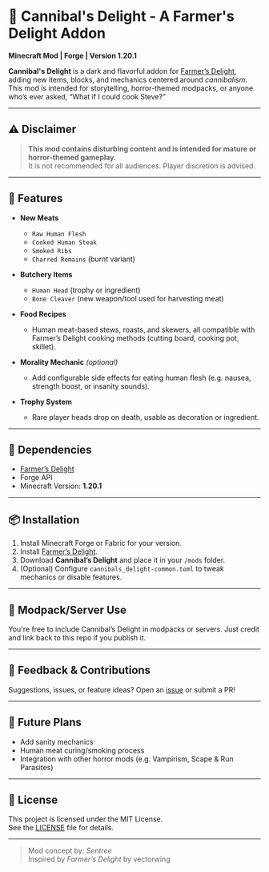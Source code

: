 # 🍖 Cannibal's Delight - A Farmer's Delight Addon

**Minecraft Mod | Forge | Version 1.20.1**

**Cannibal's Delight** is a dark and flavorful addon for [Farmer’s Delight](https://www.curseforge.com/minecraft/mc-mods/farmers-delight), adding new items, blocks, and mechanics centered around *cannibalism*. This mod is intended for storytelling, horror-themed modpacks, or anyone who’s ever asked, “What if I could cook Steve?”

---

## ⚠️ Disclaimer

> **This mod contains disturbing content and is intended for mature or horror-themed gameplay.**  
> It is not recommended for all audiences. Player discretion is advised.

---

## 🔧 Features

- **New Meats**  
  - `Raw Human Flesh`  
  - `Cooked Human Steak`  
  - `Smoked Ribs`  
  - `Charred Remains` (burnt variant)

- **Butchery Items**  
  - `Human Head` (trophy or ingredient)  
  - `Bone Cleaver` (new weapon/tool used for harvesting meat)

- **Food Recipes**  
  - Human meat-based stews, roasts, and skewers, all compatible with Farmer’s Delight cooking methods (cutting board, cooking pot, skillet).

- **Morality Mechanic** *(optional)*  
  - Add configurable side effects for eating human flesh (e.g. nausea, strength boost, or insanity sounds).

- **Trophy System**  
  - Rare player heads drop on death, usable as decoration or ingredient.

---

## 🔗 Dependencies

- [Farmer’s Delight](https://www.curseforge.com/minecraft/mc-mods/farmers-delight)  
- Forge API  
- Minecraft Version: **1.20.1**

---

## 📦 Installation

1. Install Minecraft Forge or Fabric for your version.
2. Install [Farmer’s Delight](https://www.curseforge.com/minecraft/mc-mods/farmers-delight).
3. Download **Cannibal’s Delight** and place it in your `/mods` folder.
4. (Optional) Configure `cannibals_delight-common.toml` to tweak mechanics or disable features.

---

## 🧪 Modpack/Server Use

You're free to include Cannibal’s Delight in modpacks or servers. Just credit and link back to this repo if you publish it.

---

## 💬 Feedback & Contributions

Suggestions, issues, or feature ideas? Open an [issue](https://github.com/yourusername/cannibals-delight/issues) or submit a PR!

---

## 🧠 Future Plans

- Add sanity mechanics
- Human meat curing/smoking process
- Integration with other horror mods (e.g. Vampirism, Scape & Run Parasites)

---

## 📜 License

This project is licensed under the MIT License.  
See the [LICENSE](LICENSE) file for details.

---

> Mod concept by: *Sentree*  
> Inspired by *Farmer’s Delight* by vectorwing
